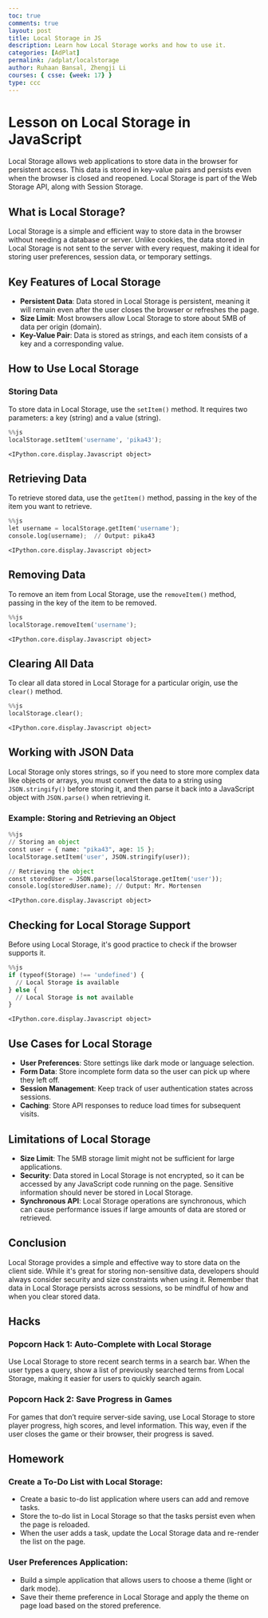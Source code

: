 ```yaml
---
toc: true
comments: true
layout: post
title: Local Storage in JS
description: Learn how Local Storage works and how to use it.
categories: [AdPlat] 
permalink: /adplat/localstorage
author: Ruhaan Bansal, Zhengji Li
courses: { csse: {week: 17} }
type: ccc
---
```

# Lesson on Local Storage in JavaScript

Local Storage allows web applications to store data in the browser for persistent access. This data is stored in key-value pairs and persists even when the browser is closed and reopened. Local Storage is part of the Web Storage API, along with Session Storage.

## What is Local Storage?

Local Storage is a simple and efficient way to store data in the browser without needing a database or server. Unlike cookies, the data stored in Local Storage is not sent to the server with every request, making it ideal for storing user preferences, session data, or temporary settings.

## Key Features of Local Storage

- **Persistent Data**: Data stored in Local Storage is persistent, meaning it will remain even after the user closes the browser or refreshes the page.
- **Size Limit**: Most browsers allow Local Storage to store about 5MB of data per origin (domain).
- **Key-Value Pair**: Data is stored as strings, and each item consists of a key and a corresponding value.

## How to Use Local Storage

### Storing Data

To store data in Local Storage, use the `setItem()` method. It requires two parameters: a key (string) and a value (string).




```python
%%js
localStorage.setItem('username', 'pika43');
```


    <IPython.core.display.Javascript object>


## Retrieving Data

To retrieve stored data, use the `getItem()` method, passing in the key of the item you want to retrieve.



```python
%%js 
let username = localStorage.getItem('username');
console.log(username);  // Output: pika43

```


    <IPython.core.display.Javascript object>


## Removing Data

To remove an item from Local Storage, use the `removeItem()` method, passing in the key of the item to be removed.



```python
%%js 
localStorage.removeItem('username');

```


    <IPython.core.display.Javascript object>


## Clearing All Data

To clear all data stored in Local Storage for a particular origin, use the `clear()` method.



```python
%%js 
localStorage.clear();

```


    <IPython.core.display.Javascript object>


## Working with JSON Data

Local Storage only stores strings, so if you need to store more complex data like objects or arrays, you must convert the data to a string using `JSON.stringify()` before storing it, and then parse it back into a JavaScript object with `JSON.parse()` when retrieving it.

### Example: Storing and Retrieving an Object





```python
%%js 
// Storing an object
const user = { name: "pika43", age: 15 };
localStorage.setItem('user', JSON.stringify(user));

// Retrieving the object
const storedUser = JSON.parse(localStorage.getItem('user'));
console.log(storedUser.name); // Output: Mr. Mortensen
```


    <IPython.core.display.Javascript object>


## Checking for Local Storage Support

Before using Local Storage, it's good practice to check if the browser supports it.


```python
%%js 
if (typeof(Storage) !== 'undefined') {
  // Local Storage is available
} else {
  // Local Storage is not available
}
```


    <IPython.core.display.Javascript object>


## Use Cases for Local Storage

- **User Preferences**: Store settings like dark mode or language selection.
- **Form Data**: Store incomplete form data so the user can pick up where they left off.
- **Session Management**: Keep track of user authentication states across sessions.
- **Caching**: Store API responses to reduce load times for subsequent visits.

## Limitations of Local Storage

- **Size Limit**: The 5MB storage limit might not be sufficient for large applications.
- **Security**: Data stored in Local Storage is not encrypted, so it can be accessed by any JavaScript code running on the page. Sensitive information should never be stored in Local Storage.
- **Synchronous API**: Local Storage operations are synchronous, which can cause performance issues if large amounts of data are stored or retrieved.

## Conclusion

Local Storage provides a simple and effective way to store data on the client side. While it's great for storing non-sensitive data, developers should always consider security and size constraints when using it. Remember that data in Local Storage persists across sessions, so be mindful of how and when you clear stored data.

## Hacks

### Popcorn Hack 1: Auto-Complete with Local Storage

Use Local Storage to store recent search terms in a search bar. When the user types a query, show a list of previously searched terms from Local Storage, making it easier for users to quickly search again.

### Popcorn Hack 2: Save Progress in Games

For games that don’t require server-side saving, use Local Storage to store player progress, high scores, and level information. This way, even if the user closes the game or their browser, their progress is saved.

## Homework

### Create a To-Do List with Local Storage:

- Create a basic to-do list application where users can add and remove tasks.
- Store the to-do list in Local Storage so that the tasks persist even when the page is reloaded.
- When the user adds a task, update the Local Storage data and re-render the list on the page.

### User Preferences Application:

- Build a simple application that allows users to choose a theme (light or dark mode).
- Save their theme preference in Local Storage and apply the theme on page load based on the stored preference.

